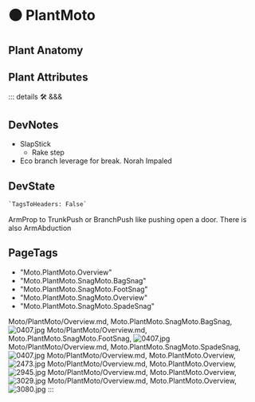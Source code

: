 
# 🟠 <moto>PlantMoto</moto>

## Plant Anatomy

## Plant Attributes

::: details 🛠 <dev>&&&</dev>

## DevNotes

- SlapStick
    - Rake step
- Eco branch leverage for break. Norah Impaled

## DevState

```py
`TagsToHeaders: False`
```

ArmProp to TrunkPush or BranchPush like pushing open a door. There is also ArmAbduction

<h2>PageTags</h2>

- "Moto.PlantMoto.Overview"
- "Moto.PlantMoto.SnagMoto.BagSnag"
- "Moto.PlantMoto.SnagMoto.FootSnag"
- "Moto.PlantMoto.SnagMoto.Overview"
- "Moto.PlantMoto.SnagMoto.SpadeSnag"

Moto/PlantMoto/Overview.md, <dev>Moto.PlantMoto.SnagMoto.BagSnag</dev>, ![0407.jpg](/PaperPhoto/0407.jpg)
Moto/PlantMoto/Overview.md, <dev>Moto.PlantMoto.SnagMoto.FootSnag</dev>, ![0407.jpg](/PaperPhoto/0407.jpg)
Moto/PlantMoto/Overview.md, <dev>Moto.PlantMoto.SnagMoto.SpadeSnag</dev>, ![0407.jpg](/PaperPhoto/0407.jpg)
Moto/PlantMoto/Overview.md, <dev>Moto.PlantMoto.Overview</dev>, ![2473.jpg](/PaperPhoto/2473.jpg)
Moto/PlantMoto/Overview.md, <dev>Moto.PlantMoto.Overview</dev>, ![2945.jpg](/PaperPhoto/2945.jpg)
Moto/PlantMoto/Overview.md, <dev>Moto.PlantMoto.Overview</dev>, ![3029.jpg](/PaperPhoto/3029.jpg)
Moto/PlantMoto/Overview.md, <dev>Moto.PlantMoto.Overview</dev>, ![3080.jpg](/PaperPhoto/3080.jpg)
:::
